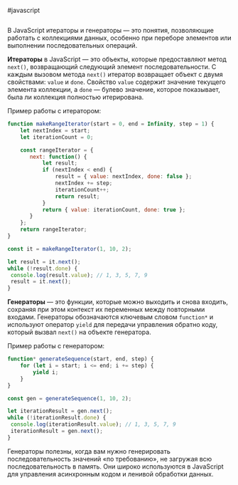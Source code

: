 #javascript 
```table-of-contents
```

В JavaScript итераторы и генераторы — это понятия, позволяющие работать с коллекциями данных, особенно при переборе элементов или выполнении последовательных операций. 

**Итераторы** в JavaScript — это объекты, которые предоставляют метод `next()`, возвращающий следующий элемент последовательности. С каждым вызовом метода `next()` итератор возвращает объект с двумя свойствами: `value` и `done`. Свойство `value` содержит значение текущего элемента коллекции, а `done` — булево значение, которое показывает, была ли коллекция полностью итерирована.

Пример работы с итератором:

```javascript
function makeRangeIterator(start = 0, end = Infinity, step = 1) {
    let nextIndex = start;
    let iterationCount = 0;

    const rangeIterator = {
       next: function() {
           let result;
           if (nextIndex < end) {
               result = { value: nextIndex, done: false };
               nextIndex += step;
               iterationCount++;
               return result;
           }
           return { value: iterationCount, done: true };
       }
    };
    return rangeIterator;
}

const it = makeRangeIterator(1, 10, 2);

let result = it.next();
while (!result.done) {
 console.log(result.value); // 1, 3, 5, 7, 9
 result = it.next();
}
```

**Генераторы** — это функции, которые можно выходить и снова входить, сохраняя при этом контекст их переменных между повторными входами. Генераторы обозначаются ключевым словом `function*` и используют оператор `yield` для передачи управления обратно коду, который вызвал `next()` на объекте генератора.

Пример работы с генератором:

```javascript
function* generateSequence(start, end, step) {
    for (let i = start; i <= end; i += step) {
        yield i;
    }
}

const gen = generateSequence(1, 10, 2);

let iterationResult = gen.next();
while (!iterationResult.done) {
 console.log(iterationResult.value); // 1, 3, 5, 7, 9
 iterationResult = gen.next();
}
```

Генераторы полезны, когда вам нужно генерировать последовательность значений «по требованию», не загружая всю последовательность в память. Они широко используются в JavaScript для управления асинхронным кодом и ленивой обработки данных.